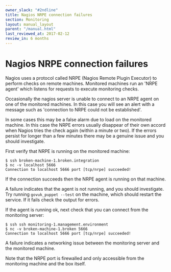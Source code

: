 ```yaml
---
owner_slack: "#2ndline"
title: Nagios NRPE connection failures
section: Monitoring
layout: manual_layout
parent: "/manual.html"
last_reviewed_at: 2017-02-12
review_in: 6 months
---
```


# Nagios NRPE connection failures

Nagios uses a protocol called NRPE (Nagios Remote Plugin Executor) to perform
checks on remote machines. Monitored machines run an 'NRPE agent' which
listens for requests to execute monitoring checks.

Occasionally the nagios server is unable to connect to an NRPE agent on one of
the monitored machines. In this case you will see an alert with a message such
as 'connection to NRPE could not be established'.

In some cases this may be a false alarm due to load on the monitored machine.
In this case the NRPE errors usually disappear of their own accord when Nagios
tries the check again (within a minute or two). If the errors persist for
longer than a few minutes there may be a genuine issue and you should
investigate.

First verify that NRPE is running on the monitored machine:

```
$ ssh broken-machine-1.broken.integration
$ nc -v localhost 5666
Connection to localhost 5666 port [tcp/nrpe] succeeded!
```

If the connection succeeds then the NRPE agent is running on that machine.

A failure indicates that the agent is not running, and you should
investigate. Try running `govuk_puppet --test` on the machine, which should
restart the service. If it fails check the output for errors.

If the agent is running ok, next check that you can connect from the
monitoring server:

```
$ ssh ssh monitoring-1.management.environment
$ nc -v broken-machine-1.broken 5666
Connection to localhost 5666 port [tcp/nrpe] succeeded!
```

A failure indicates a networking issue between the monitoring server and the
monitored machine.

Note that the NRPE port is firewalled and only accessible from the
monitoring machine and the box itself.
